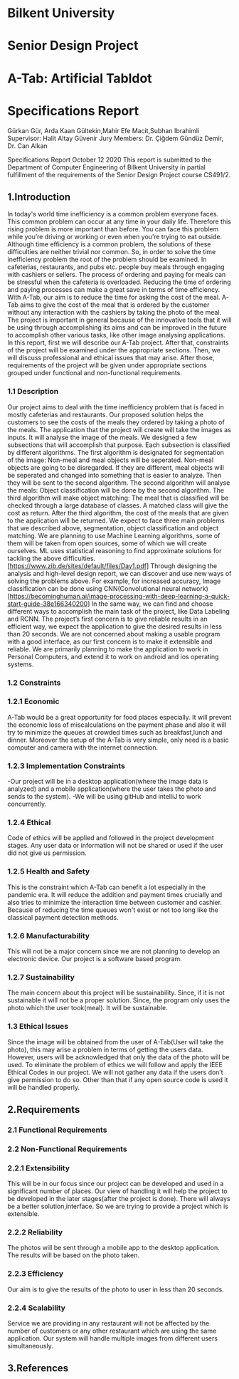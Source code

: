# Bilkent University

# Senior Design Project
# A-Tab: Artificial Tabldot
# Specifications Report
Gürkan Gür, Arda Kaan Gültekin,Mahir Efe Macit,Subhan Ibrahimli
Supervisor: Halit Altay Güvenir
Jury Members: Dr. Çiğdem Gündüz Demir, Dr. Can Alkan

Specifications Report
October 12 2020
This report is submitted to the Department of Computer Engineering of Bilkent University in partial fulfillment of the requirements of the Senior Design Project course CS491/2.

## 1.Introduction

In today's world time inefficiency is a common problem everyone faces. This common problem can occur at any time in your daily life. Therefore this rising problem is more important than before. You can face this problem while you’re driving or working or even when you’re trying to eat outside. Although time efficiency is a common problem, the solutions of  these difficulties are neither trivial nor common. So, in order to solve the time inefficiency problem the root of the problem should be examined.
In cafeterias, restaurants, and pubs etc. people buy meals through engaging with cashiers or sellers. The process of ordering and paying for meals can be stressful when the cafeteria is overloaded. Reducing the time of ordering and paying processes can make a great save in terms of time efficiency.
With A-Tab, our aim is to reduce the time for asking the cost of the meal. A-Tab aims to give the cost of the meal that is ordered by the customer without any interaction with the cashiers by taking the photo of the meal. The project is important in general because of the innovative tools that it will be using through accomplishing its aims and can be improved in the future to accomplish other various tasks, like other image analysing applications.
In this report, first we will describe our A-Tab project. After that, constraints of the project will be examined under the appropriate sections. Then, we will discuss professional and ethical issues that may arise. After those, requirements of the project will be given under appropriate sections grouped under functional and non-functional requirements. 
### 1.1 Description
Our project aims to deal with the time inefficiency problem that is faced in mostly cafeterias and restaurants. Our proposed solution helps the customers to see the costs of the meals they ordered by taking a photo of the meals. 
The application that the project will create will take the images as inputs. It will analyse the image of the meals. We designed a few subsections  that will accomplish that purpose. Each subsection is classified by different algorithms.
The first algorithm is designated for segmentation of the image:
Non-meal and meal objects will be seperated. Non-meal objects are going to be disregarded.
If they are different, meal objects will be seperated and changed into something that is easier to analyze. Then they will be sent to the second algorithm.
The second algorithm will analyse the meals:
Object classification will be done by the second algorithm.
The third algorithm will make object matching:
The meal that is classified will be checked through a large database of classes. A matched class will give the cost as return. 
After the third algorithm, the cost of the meals that are given to the application will be returned.
We expect to face three main problems that we described above, segmentation, object classification and object matching. We are planning to use Machine Learning algorithms, some of them will be taken from open sources, some of which we will create ourselves. ML uses statistical reasoning to find approximate solutions for tackling the above difficulties. [https://www.zib.de/sites/default/files/Day1.pdf]
Through designing the analysis and high-level design report, we can discover and use new ways of solving the problems above. For example, for increased accuracy, Image classification can be done using CNN(Convolutional neural network)[https://becominghuman.ai/image-processing-with-deep-learning-a-quick-start-guide-38e166340200]
In the same way, we can find and choose different ways to accomplish the main task of the project, like Data Labeling and RCNN.
The project’s first concern is to give reliable results in an efficient way, we expect the application to give the desired results in less than 20 seconds. We are not concerned about making a usable program with a good interface, as our first concern is to make it extensible and reliable. We are primarily planning to make the application to work in Personal Computers, and extend it to work on android and ios operating systems. 




### 1.2 Constraints
### 1.2.1 Economic
A-Tab would be a great opportunity for food places especially. It will prevent the economic loss of miscalculations on the payment phase and also it will try to minimize the queues at crowded times such as breakfast,lunch and dinner. Moreover the setup of the A-Tab is very simple, only need is a basic computer and camera with the internet connection.
### 	1.2.3 Implementation Constraints
-Our project will be in a desktop application(where the image data is analyzed) and a mobile application(where the user takes the photo and sends to the system). 
-We will be using gitHub and intelliJ to work concurrently.
### 	1.2.4 Ethical
Code of ethics will be applied and followed in the project development stages.
Any user data or information will not be shared or used if the user did not give us permission.
### 	1.2.5 Health and Safety
This is the constraint which A-Tab can benefit a lot especially in the pandemic era. It will reduce the addition and payment times crucially and also tries to minimize the interaction time between customer and cashier. Because of reducing the time queues won't exist or not too long like the classical payment detection methods.
### 	1.2.6 Manufacturability
This will not be a major concern since we are not planning to develop an electronic device. Our project is a software based program.
### 	1.2.7 Sustainability
The main concern about this project will be sustainability. Since, if it is not sustainable it will not be a proper solution. Since, the program only uses the photo which the user took(meal). It will be sustainable.
	
### 1.3 Ethical Issues
Since the image will be obtained from the user of A-Tab(User will take the photo), this may arise a problem in terms of getting the users data. However, users will be acknowledged that only the data of the photo will be used. To eliminate the problem of ethics we will follow and apply the IEEE Ethical Codes in our project. We will not gather any data if the users don’t give permission to do so. Other than that if any open source code is used it will be handled properly.
## 2.Requirements
### 2.1 Functional Requirements

### 2.2 Non-Functional Requirements
### 2.2.1	Extensibility
This will be in our focus since our project can be developed and used in a significant number of places. Our view of handling it will help the project to be developed in the later stages(after the project is done). There will always be a better solution,interface. So we are trying to provide a project which is extensible.
### 2.2.2 Reliability
The photos will be sent through a mobile app to the desktop application. The results will be based on the photo taken.
### 2.2.3 Efficiency
Our aim is to give the results of the photo to user in less than 20 seconds.
### 2.2.4 Scalability
Service we are providing in any restaurant will not be affected by the number of customers or any other restaurant which are using the same application.
Our system will handle multiple images from different users simultaneously.

## 3.References
